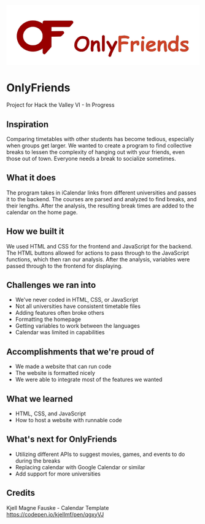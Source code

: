 ![logo](logo.png)

# OnlyFriends
Project for Hack the Valley VI - In Progress

## Inspiration
Comparing timetables with other students has become tedious, especially when groups get larger. We wanted to create a program to find collective breaks to lessen the complexity of hanging out with your friends, even those out of town. Everyone needs a break to socialize sometimes.

## What it does
The program takes in iCalendar links from different universities and passes it to the backend. The courses are parsed and analyzed to find breaks, and their lengths. After the analysis, the resulting break times are added to the calendar on the home page.

## How we built it
We used HTML and CSS for the frontend and JavaScript for the backend. The HTML buttons allowed for actions to pass through to the JavaScript functions, which then ran our analysis. After the analysis, variables were passed through to the frontend for displaying.

## Challenges we ran into
- We've never coded in HTML, CSS, or JavaScript
- Not all universities have consistent timetable files
- Adding features often broke others
- Formatting the homepage
- Getting variables to work between the languages
- Calendar was limited in capabilities

## Accomplishments that we're proud of
- We made a website that can run code
- The website is formatted nicely
- We were able to integrate most of the features we wanted

## What we learned
- HTML, CSS, and JavaScript
- How to host a website with runnable code

## What's next for OnlyFriends
- Utilizing different APIs to suggest movies, games, and events to do during the breaks
- Replacing calendar with Google Calendar or similar
- Add support for more universities

## Credits
Kjell Magne Fauske - Calendar Template
https://codepen.io/kjellmf/pen/qgxyVJ